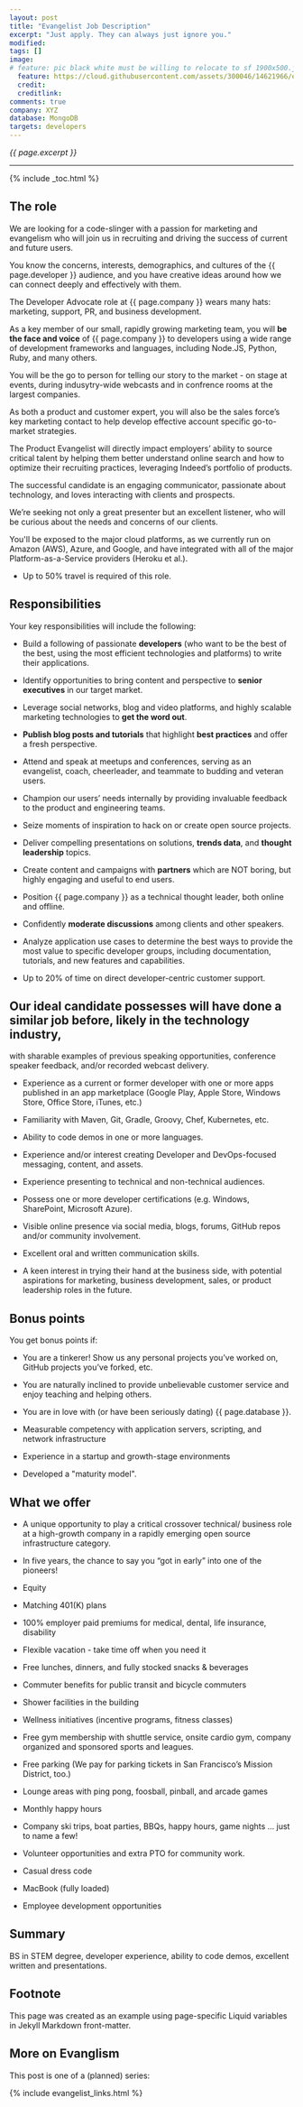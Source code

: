```yaml
---
layout: post
title: "Evangelist Job Description"
excerpt: "Just apply. They can always just ignore you."
modified:
tags: []
image:
# feature: pic black white must be willing to relocate to sf 1900x500.jpg
  feature: https://cloud.githubusercontent.com/assets/300046/14621966/ee85d7a2-0583-11e6-923c-a58327524273.jpg
  credit: 
  creditlink: 
comments: true
company: XYZ
database: MongoDB
targets: developers
---
```

<i>{{ page.excerpt }}</i>
<hr />

{% include _toc.html %}

## The role

We are looking for a code-slinger with a passion for marketing and evangelism 
who will join us in recruiting and driving the success of current and future users. 

You know the concerns, interests, demographics, and cultures of the {{ page.developer }} audience,
and you have creative ideas around how we can connect deeply and effectively with them.

The Developer Advocate role at {{ page.company }} wears many hats: marketing, support, PR, and business development. 

As a key member of our small, rapidly growing marketing team, 
you will <strong>be the face and voice</strong> of {{ page.company }} to developers 
using a wide range of development frameworks and languages, including Node.JS, Python, Ruby, and many others. 

You will be the go to person for telling our story to the market - 
on stage at events, during indusytry-wide webcasts and in confrence rooms at the largest companies. 

As both a product and customer expert, you will also be the sales force’s key marketing contact to help develop effective account specific go-to-market strategies. 

The Product Evangelist will directly impact employers’ ability to source critical talent by helping them better understand online search and how to optimize their recruiting practices, leveraging Indeed’s portfolio of products. 

The successful candidate is an engaging communicator, passionate about technology, 
and loves interacting with clients and prospects. 

We’re seeking not only a great presenter but an excellent listener, who will be curious about the needs and concerns of our clients. 

You'll be exposed to the major cloud platforms, as we currently run on 
Amazon (AWS), Azure, and Google, 
and have integrated with all of the major Platform-as-a-Service providers (Heroku et al.).

* Up to 50% travel is required of this role.


## Responsibilities

Your key responsibilities will include the following:

* Build a following of passionate <strong>developers</strong> 
(who want to be the best of the best, using the most efficient technologies and platforms)
 to write their applications.

* Identify opportunities to bring content and perspective to <strong>senior executives</strong> in our target market.

* Leverage social networks, blog and video platforms, 
   and highly scalable marketing technologies to <strong>get the word out</strong>.

* <strong>Publish blog posts and tutorials</strong> that highlight 
   <strong>best practices</strong> and offer a fresh perspective.

* Attend and speak at meetups and conferences, serving as an evangelist, coach, cheerleader, and teammate to budding and veteran users.

* Champion our users’ needs internally by providing invaluable feedback to the product and engineering teams.

* Seize moments of inspiration to hack on or create open source projects.

* Deliver compelling presentations on solutions, <strong>trends data</strong>, 
   and <strong>thought leadership</strong> topics.

* Create content and campaigns with <strong>partners</strong> which are NOT boring, 
   but highly engaging and useful to end users.

* Position {{ page.company }} as a technical thought leader, both online and offline.

* Confidently <strong>moderate discussions</strong> among clients and other speakers.

* Analyze application use cases to determine the best ways to provide the most value to specific developer groups, including documentation, tutorials, and new features and capabilities.

* Up to 20% of time on direct developer-centric customer support.

## Our ideal candidate possesses will have done a similar job before, likely in the technology industry, 
   with sharable examples of previous speaking opportunities, conference speaker feedback, and/or recorded webcast delivery. 

* Experience as a current or former developer with one or more apps published in an app marketplace 
   (Google Play, Apple Store, Windows Store, Office Store, iTunes, etc.)

* Familiarity with Maven, Git, Gradle, Groovy, Chef, Kubernetes, etc.

* Ability to code demos in one or more languages.

* Experience and/or interest creating Developer and DevOps-focused messaging, content, and assets.

* Experience presenting to technical and non-technical audiences.

* Possess one or more developer certifications (e.g. Windows, SharePoint, Microsoft Azure).

* Visible online presence via social media, blogs, forums, GitHub repos and/or community involvement.

* Excellent oral and written communication skills.

* A keen interest in trying their hand at the business side, with potential aspirations for marketing, business development, sales, or product leadership roles in the future.


## Bonus points

You get bonus points if:

 * You are a tinkerer! Show us any personal projects you’ve worked on, GitHub projects you’ve forked, etc.
 
 * You are naturally inclined to provide unbelievable customer service and enjoy teaching and helping others.

 * You are in love with (or have been seriously dating) {{ page.database }}.

 * Measurable competency with application servers, scripting, and network infrastructure

 * Experience in a startup and growth-stage environments

 * Developed a "maturity model".
 

## What we offer

* A unique opportunity to play a critical crossover technical/ business role 
at a high-growth company in a rapidly emerging open source infrastructure category.

* In five years, the chance to say you “got in early” into one of the pioneers!
* Equity

* Matching 401(K) plans 
* 100% employer paid premiums for medical, dental, life insurance, disability
* Flexible vacation - take time off when you need it

* Free lunches, dinners, and fully stocked snacks & beverages
* Commuter benefits for public transit and bicycle commuters
* Shower facilities in the building
* Wellness initiatives (incentive programs, fitness classes)
* Free gym membership with shuttle service, onsite cardio gym, company organized and sponsored sports and leagues.
* Free parking (We pay for parking tickets in San Francisco’s Mission District, too.)

* Lounge areas with ping pong, foosball, pinball, and arcade games
* Monthly happy hours
* Company ski trips, boat parties, BBQs, happy hours, game nights ... just to name a few!
* Volunteer opportunities and extra PTO for community work.

* Casual dress code

* MacBook (fully loaded)
* Employee development opportunities 

## Summary

BS in STEM degree, developer experience, ability to code demos, excellent written and presentations.


## Footnote

This page was created as an example using page-specific Liquid variables in Jekyll Markdown front-matter.

## More on Evanglism

This post is one of a (planned) series:

{% include evangelist_links.html %}

